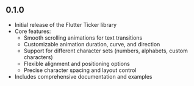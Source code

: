 ## 0.1.0

* Initial release of the Flutter Ticker library
* Core features:
  * Smooth scrolling animations for text transitions
  * Customizable animation duration, curve, and direction
  * Support for different character sets (numbers, alphabets, custom characters)
  * Flexible alignment and positioning options
  * Precise character spacing and layout control
* Includes comprehensive documentation and examples
